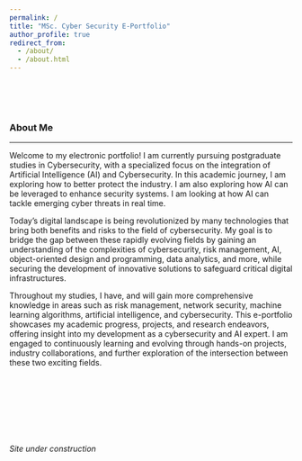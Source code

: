 ```yaml
---
permalink: /
title: "MSc. Cyber Security E‑Portfolio"
author_profile: true
redirect_from: 
  - /about/
  - /about.html
---
```


<br>
<br>
<br>


### About Me
------
Welcome to my electronic portfolio! I am currently pursuing postgraduate studies in Cybersecurity, with a specialized focus on the integration of Artificial Intelligence (AI) and Cybersecurity. In this academic journey, I am exploring how to better protect the industry. I am also exploring how AI can be leveraged to enhance security systems. I am looking at how AI can tackle emerging cyber threats in real time.

Today’s digital landscape is being revolutionized by many technologies that bring both benefits and risks to the field of cybersecurity. My goal is to bridge the gap between these rapidly evolving fields by gaining an understanding of the complexities of cybersecurity, risk management, AI, object-oriented design and programming, data analytics, and more, while securing the development of innovative solutions to safeguard critical digital infrastructures.

Throughout my studies, I have, and will gain more comprehensive knowledge in areas such as risk management, network security, machine learning algorithms, artificial intelligence, and cybersecurity.
This e-portfolio showcases my academic progress, projects, and research endeavors, offering insight into my development as a cybersecurity and AI expert. I am engaged to continuously learning and evolving through hands-on projects, industry collaborations, and further exploration of the intersection between these two exciting fields.


<br>
<br>
<br>
<br>
<br>
<br>

###### Site under construction
